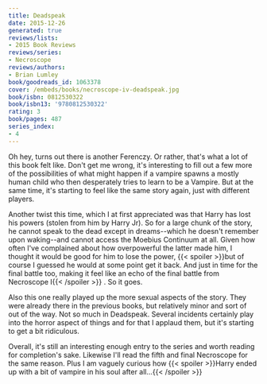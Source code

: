 ```yaml
---
title: Deadspeak
date: 2015-12-26
generated: true
reviews/lists:
- 2015 Book Reviews
reviews/series:
- Necroscope
reviews/authors:
- Brian Lumley
book/goodreads_id: 1063378
cover: /embeds/books/necroscope-iv-deadspeak.jpg
book/isbn: 0812530322
book/isbn13: '9780812530322'
rating: 3
book/pages: 487
series_index:
- 4
---
```

Oh hey, turns out there is another Ferenczy. Or rather, that's what a lot of this book felt like. Don't get me wrong, it's interesting to fill out a few more of the possibilities of what might happen if a vampire spawns a mostly human child who then desperately tries to learn to be a Vampire. But at the same time, it's starting to feel like the same story again, just with different players.  

Another twist this time, which I at first appreciated was that Harry has lost his powers (stolen from him by Harry Jr). So for a large chunk of the story, he cannot speak to the dead except in dreams--which he doesn't remember upon waking--and cannot access the Moebius Continuum at all. Given how often I've complained about how overpowerful the latter made him, I thought it would be good for him to lose the power,  {{< spoiler >}}but of course I guessed he would at some point get it back. And just in time for the final battle too, making it feel like an echo of the final battle from Necroscope I{{< /spoiler >}}  . So it goes.  

<!--more-->

Also this one really played up the more sexual aspects of the story. They were already there in the previous books, but relatively minor and sort of out of the way. Not so much in Deadspeak. Several incidents certainly play into the horror aspect of things and for that I applaud them, but it's starting to get a bit ridiculous.  

Overall, it's still an interesting enough entry to the series and worth reading for completion's sake. Likewise I'll read the fifth and final Necroscope for the same reason. Plus I am vaguely curious how  {{< spoiler >}}Harry ended up with a bit of vampire in his soul after all...{{< /spoiler >}}
